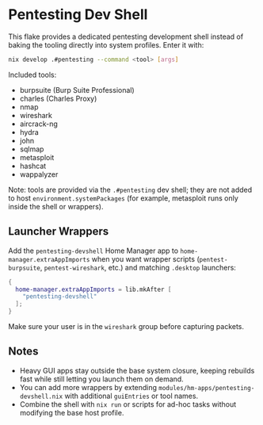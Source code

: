 # Pentesting Dev Shell

This flake provides a dedicated pentesting development shell instead of baking the tooling directly into system profiles. Enter it with:

```bash
nix develop .#pentesting --command <tool> [args]
```

Included tools:

- burpsuite (Burp Suite Professional)
- charles (Charles Proxy)
- nmap
- wireshark
- aircrack-ng
- hydra
- john
- sqlmap
- metasploit
- hashcat
- wappalyzer

Note: tools are provided via the `.#pentesting` dev shell; they are not added to host `environment.systemPackages` (for example, metasploit runs only inside the shell or wrappers).

## Launcher Wrappers

Add the `pentesting-devshell` Home Manager app to `home-manager.extraAppImports` when you want wrapper scripts (`pentest-burpsuite`, `pentest-wireshark`, etc.) and matching `.desktop` launchers:

```nix
{
  home-manager.extraAppImports = lib.mkAfter [
    "pentesting-devshell"
  ];
}
```

Make sure your user is in the `wireshark` group before capturing packets.

## Notes

- Heavy GUI apps stay outside the base system closure, keeping rebuilds fast while still letting you launch them on demand.
- You can add more wrappers by extending `modules/hm-apps/pentesting-devshell.nix` with additional `guiEntries` or tool names.
- Combine the shell with `nix run` or scripts for ad-hoc tasks without modifying the base host profile.
